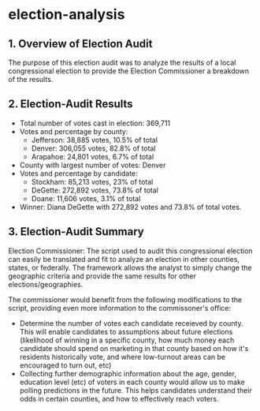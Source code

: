 # election-analysis

## 1. Overview of Election Audit 
The purpose of this election audit was to analyze the results of a local congressional election to provide the Election Commissioner a breakdown of the results. 

## 2. Election-Audit Results
- Total number of votes cast in election: 369,711
- Votes and percentage by county:
    - Jefferson: 38,885 votes, 10.5% of total
    - Denver: 306,055 votes, 82.8% of total
    - Arapahoe: 24,801 votes, 6.7% of total
- County with largest number of votes: Denver
- Votes and percentage by candidate: 
    - Stockham: 85,213 votes, 23% of total
    - DeGette: 272,892 votes, 73.8% of total
    - Doane: 11,606 votes, 3.1% of total
- Winner: Diana DeGette with 272,892 votes and 73.8% of total votes. 

## 3. Election-Audit Summary

Election Commissioner:
The script used to audit this congressional election can easily be translated and fit to analyze an election in other counties, states, or federally. The framework allows the analyst to simply change the geographic criteria and provide the same results for other elections/geographies. 

The commissioner would benefit from the following modifications to the script, providing even more information to the commissoner's office:     
- Determine the number of votes each candidate receieved by county. This will enable candidates to assumptions about future elections (likelihood of winning in a specific county, how much money each candidate should spend on marketing in that county based on how it's residents historically vote, and where low-turnout areas can be encouraged to turn out, etc)
- Collecting further demographic information about the age, gender, education level (etc) of voters in each county would allow us to make polling predictions in the future. This helps candidates understand their odds in certain counties, and how to effectively reach voters. 